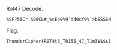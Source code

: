 Rot47 Decode.

```
%9F?56Cr:A96CL#_%cEb0%9`dd0cf0%`>bSSSSN
```

Flag:
```
ThunderCipher{R0T4t3_Th155_47_T1m3$$$$}
```